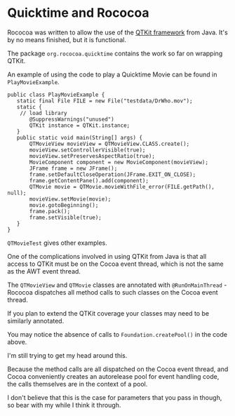 # Quicktime and Rococoa #

Rococoa was written to allow the use of the [QTKit framework](http://developer.apple.com/quicktime/qtkit.html) from Java. It's by no means finished, but it is functional.

The package `org.rococoa.quicktime` contains the work so far on wrapping QTKit.

An example of using the code to play a Quicktime Movie can be found in `PlayMovieExample`.
```
public class PlayMovieExample {
   static final File FILE = new File("testdata/DrWho.mov");
   static {
   	// load library
       @SuppressWarnings("unused")
       QTKit instance = QTKit.instance;
   }
   public static void main(String[] args) {
       QTMovieView movieView = QTMovieView.CLASS.create();
       movieView.setControllerVisible(true);
       movieView.setPreservesAspectRatio(true);
       MovieComponent component = new MovieComponent(movieView);
       JFrame frame = new JFrame();
       frame.setDefaultCloseOperation(JFrame.EXIT_ON_CLOSE);
       frame.getContentPane().add(component);
       QTMovie movie = QTMovie.movieWithFile_error(FILE.getPath(), null);
       movieView.setMovie(movie);
       movie.gotoBeginning();
       frame.pack();
       frame.setVisible(true);
   }
}
```
`QTMovieTest` gives other examples.

One of the complications involved in using QTKit from Java is that all access to QTKit must be on the Cocoa event thread, which is not the same as the AWT event thread.

The `QTMovieView` and `QTMovie` classes are annotated with `@RunOnMainThread` - Rococoa dispatches all method calls to such classes on the Cocoa event thread.

If you plan to extend the QTKit coverage your classes may need to be similarly annotated.

You may notice the absence of calls to `Foundation.createPool()` in the code above.

I'm still trying to get my head around this.

Because the method calls are all dispatched on the Cocoa event thread, and Cocoa conveniently creates an autorelease pool for event handling code, the calls themselves are in the context of a pool.

I don't believe that this is the case for parameters that you pass in though, so bear with my while I think it through.